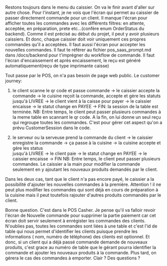 Restons toujours dans le menu du caissier. On va le finir avant d'aller sur autre chose. Pour l'instant, je ne vois que l'écran qui permet au caissier de passer directement commande pour un client. Il manque l'écran pour afficher toutes les commandes avec les différents filtres: en attente, acceptée, en préparation, prete etc...(confère enum OrderStatus du backend). Comme il est précisé au début du projet, il peut y avoir plusieurs caissiers. Et donc, chaque caissier doit voir uniquement ces propres commandes qu'il a acceptées. Il faut aussi l'écran pour accepter les nouvelles commandes. Il faut te référer au fichier pos_saas_prompt.md dans /docs/backend pour t'imprégner du workflow de commande. Il faut l'écran d'encaissement et après encaissement, le reçu est généré automatiquement(reçu de type imprimante caisse)



 Tout passe par le POS, on n'a pas besoin de page web public. Le customer journey: 
 1) le client scanne le qr code et passe commande -> le caissier accepte la commande -> le cuisine reçoit la commande, accepte et gère les statuts jusqu'à LIVREE -> le client vient à la caisse pour payer -> le caissier encaisse -> le statut change en PAYEE -> FIN: la session de la table est terminée. 
 NB: Entre temps, le client peut passer plusieurs commandes à la meme table en scannant le qr code. A la fin, on lui donne un seul reçu qui regroupe toutes les commandes. C'est pour gérer cet aspect qu'on a prévu CustomerSession dans le code.
 
 2) le serveur ou la serveuse prend la commande du client -> le caissier enregistre la commande -> ça passe à la cuisine -> la cuisine accepte et gère les status          
   jusqu'à LIVREE -> le client paie -> le statut change en PAYEE -> le caissier encaisse  -> FIN
NB: Entre temps, le client peut passer plusieurs commandes. Le caissier a la main pour modifier la commande seulement en y ajoutant les nouveaux produits demandés par le client.

Dans les deux cas, tant que le client n'a pas encore payé, le caissier a la possibilité d'ajouter les nouvelles commandes à la première. Attention ! il ne peut plus modifier les commandes qui sont déjà en cours de préparation à la cuisine mais il peut toutefois rajouter d'autres produits commandés par le client.


Bonne question. C'est dans le POS Casher. Je pense qu'il va falloir revoir l'écran de Nouvelle commande
   pour supprimer la partie paiement car cet écran doit servir seulement à enrégister les commandes des
   clients. N'oublies pas, toutes les commandes sont liées à une table et c'est l'id de table qui nous permet
    d'identifier les clients puisque prendre les informations ( nom, numéro de téléphone) des clients est
   optionnel. Et donc, si un client qui a déjà passé commande demande de nouveaux produits, c'est grace au
   numéro de table que le gérant pourra identifier la commande et ajouter les nouveaux produits à la
   commande. Plus tard, on gérera le cas des commandes à emporter. Clair ? Des questions ?